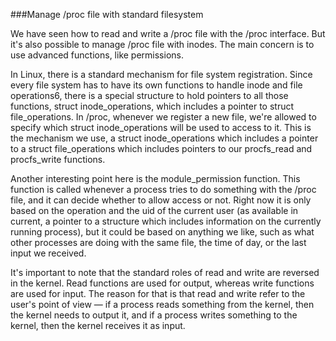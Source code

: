 ###Manage /proc file with standard filesystem

We have seen how to read and write a /proc file with the /proc interface. But it's also possible to manage /proc file with inodes. The main concern is to use advanced functions, like permissions.

In Linux, there is a standard mechanism for file system registration. Since every file system has to have its own functions to handle inode and file operations6, there is a special structure to hold pointers to all those functions, struct inode_operations, which includes a pointer to struct file_operations. In /proc, whenever we register a new file, we're allowed to specify which struct inode_operations will be used to access to it. This is the mechanism we use, a struct inode_operations which includes a pointer to a struct file_operations which includes pointers to our procfs_read and procfs_write functions.

Another interesting point here is the module_permission function. This function is called whenever a process tries to do something with the /proc file, and it can decide whether to allow access or not. Right now it is only based on the operation and the uid of the current user (as available in current, a pointer to a structure which includes information on the currently running process), but it could be based on anything we like, such as what other processes are doing with the same file, the time of day, or the last input we received.

It's important to note that the standard roles of read and write are reversed in the kernel. Read functions are used for output, whereas write functions are used for input. The reason for that is that read and write refer to the user's point of view — if a process reads something from the kernel, then the kernel needs to output it, and if a process writes something to the kernel, then the kernel receives it as input.

